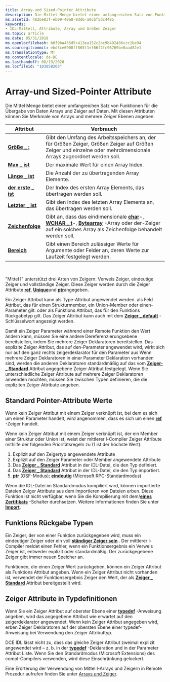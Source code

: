 ```yaml
---
title: Array-und Sized-Pointer Attribute
description: Die Mittel Menge bietet einen umfangreichen Satz von Funktionen für die Übergabe von Daten Arrays und Zeiger auf Daten. Mit diesen Attributen können Sie Merkmale von Arrays und mehrere Zeiger Ebenen angeben.
ms.assetid: 482be83f-eb09-40a0-8dd6-a0cbf5dc4485
keywords:
- IDL-Mittell, Attribute, Array und Größen Zeiger
ms.topic: article
ms.date: 05/31/2018
ms.openlocfilehash: b0f9ba435d5c413ea152c2bc9b492486ccc1be94
ms.sourcegitcommit: ebd3ce6908ff865f1ef66f2fc96769be0aad82e1
ms.translationtype: MT
ms.contentlocale: de-DE
ms.lasthandoff: 08/19/2020
ms.locfileid: "103858203"
---
```

# <a name="array-and-sized-pointer-attributes"></a>Array-und Sized-Pointer Attribute

Die Mittel Menge bietet einen umfangreichen Satz von Funktionen für die Übergabe von Daten Arrays und Zeiger auf Daten. Mit diesen Attributen können Sie Merkmale von Arrays und mehrere Zeiger Ebenen angeben.



| Attribut                       | Verbrauch                                                                                                                                                                                                |
|---------------------------------|------------------------------------------------------------------------------------------------------------------------------------------------------------------------------------------------------|
| [**Größe \_ :**](size-is.md)     | Gibt den Umfang des Arbeitsspeichers an, der für Größen Zeiger, Größen Zeiger auf Größen Zeiger und einzelne oder mehrdimensionale Arrays zugeordnet werden soll.                                                         |
| [**Max \_ ist**](max-is.md)       | Der maximale Wert für einen Array Index.                                                                                                                                                                |
| [**Länge \_ ist**](length-is.md) | Die Anzahl der zu übertragenden Array Elemente.                                                                                                                                                      |
| [**der erste \_ ist**](first-is.md)   | Der Index des ersten Array Elements, das übertragen werden soll.                                                                                                                                              |
| [**Letzter \_ ist**](last-is.md)     | Gibt den Index des letzten Array Elements an, das übertragen werden soll.                                                                                                                                         |
| [**Zeichenfolge**](string.md)        | Gibt an, dass das eindimensionale [**char**](char-idl.md)-, [**WCHAR \_ t**](wchar-t.md)-, [**Bytearray**](byte.md) -Array oder der-Zeiger auf ein solches Array als Zeichenfolge behandelt werden soll. |
| [**Bereich**](range.md)          | Gibt einen Bereich zulässiger Werte für Argumente oder Felder an, deren Werte zur Laufzeit festgelegt werden.                                                                                                       |



 

"Mittel l" unterstützt drei Arten von Zeigern: Verweis Zeiger, eindeutige Zeiger und vollständige Zeiger. Diese Zeiger werden durch die Zeiger Attribute [**ref**](ref.md), [**Unique**](unique.md)und [**ptr**](ptr.md)angegeben.

Ein Zeiger Attribut kann als Type-Attribut angewendet werden. als Feld Attribut, das für einen Strukturmember, ein Union-Member oder einen-Parameter gilt. oder als Funktions Attribut, das für den Funktions Rückgabetyp gilt. Das Zeiger Attribut kann auch mit dem [**Zeiger \_ default**](pointer-default.md) -Schlüsselwort angezeigt werden.

Damit ein Zeiger Parameter während einer Remote Funktion den Wert ändern kann, müssen Sie eine andere Dereferenzierungsebene bereitstellen, indem Sie mehrere Zeiger Deklaratoren bereitstellen. Das explizite Zeiger Attribut, das auf den-Parameter angewendet wird, wirkt sich nur auf den ganz rechts zeigerdeklarator für den Parameter aus Wenn mehrere Zeiger Deklaratoren in einer Parameter Deklaration vorhanden sind, werden die anderen Deklaratoren standardmäßig auf das vom [**Zeiger- \_ Standard**](pointer-default.md) Attribut angegebene Zeiger Attribut festgelegt. Wenn Sie unterschiedliche Zeiger Attribute auf mehrere Zeiger Deklaratoren anwenden möchten, müssen Sie zwischen Typen definieren, die die expliziten Zeiger Attribute angeben.

## <a name="default-pointer-attribute-values"></a>Standard Pointer-Attribute Werte

Wenn kein Zeiger Attribut mit einem Zeiger verknüpft ist, bei dem es sich um einen Parameter handelt, wird angenommen, dass es sich um einen [**ref**](ref.md) -Zeiger handelt.

Wenn kein Zeiger Attribut mit einem Zeiger verknüpft ist, der ein Member einer Struktur oder Union ist, weist der mittlerer l-Compiler Zeiger Attribute mithilfe der folgenden Prioritätsregeln zu (1 ist der höchste Wert):

1.  Explizit auf den Zeigertyp angewendete Attribute
2.  Explizit auf den Zeiger Parameter oder Member angewendete Attribute
3.  Das [**Zeiger \_ Standard**](pointer-default.md) Attribut in der IDL-Datei, die den Typ definiert.
4.  Das [**Zeiger \_ Standard**](pointer-default.md) Attribut in der IDL-Datei, die den Typ importiert.
5.  [**ptr**](ptr.md) (OSF-Modus); [**eindeutig**](unique.md) (Microsoft RPC-Standardmodus)

Wenn die IDL-Datei im Standardmodus kompiliert wird, können importierte Dateien Zeiger Attribute aus dem Importieren von Dateien erben. Diese Funktion ist nicht verfügbar, wenn Sie die Kompilierung mit dem/[**eines Zertifikats**](-osf.md) -Schalter durchsetzen. Weitere Informationen finden Sie unter [**Import**](import.md).

## <a name="function-return-types"></a>Funktions Rückgabe Typen

Ein Zeiger, der von einer Funktion zurückgegeben wird, muss ein eindeutiger Zeiger oder ein voll [**ständiger Zeiger sein**](unique.md) . Der mittlerer l-Compiler meldet einen Fehler, wenn ein Funktionsergebnis ein Verweis Zeiger ist, entweder explizit oder standardmäßig. Der zurückgegebene Zeiger gibt immer neuen Speicher an.

Funktionen, die einen Zeiger Wert zurückgeben, können ein Zeiger Attribut als Funktions Attribut angeben. Wenn ein Zeiger Attribut nicht vorhanden ist, verwendet der Funktionsergebnis Zeiger den Wert, der als [**Zeiger \_ Standard**](pointer-default.md) Attribut bereitgestellt wird.

## <a name="pointer-attributes-in-type-definitions"></a>Zeiger Attribute in Typdefinitionen

Wenn Sie ein Zeiger Attribut auf oberster Ebene einer [**typedef**](typedef.md) -Anweisung angeben, wird das angegebene Attribut wie erwartet auf den zeigerdeklarator angewendet. Wenn kein Zeiger Attribut angegeben wird, erben Zeiger Deklaratoren auf der obersten Ebene einer typedef-Anweisung bei Verwendung den Zeiger Attributtyp.

DCE IDL lässt nicht zu, dass das gleiche Zeiger Attribut zweimal explizit angewendet wird – z. b. in der [**typedef**](typedef.md) -Deklaration und in der Parameter Attribut Liste. Wenn Sie den Standardmodus (Microsoft Extensions) des compl-Compilers verwenden, wird diese Einschränkung gelockert.

Eine Erörterung der Verwendung von Mittel l-Arrays und Zeigern in Remote Prozedur aufrufen finden Sie unter [Arrays und Zeiger](/windows/desktop/Rpc/arrays-and-pointers).

 

 